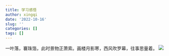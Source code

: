 ```yaml
---
title: 学习感悟
author: xingqi
date: '2022-10-16'
slug: ''
categories: []
tags: []
---
```

一叶落，褰珠箔，此时景物正萧索。画楼月影寒，西风吹罗幕，往事思量着。
<img src="https://gimg2.baidu.com/image_search/src=http%3A%2F%2Finews.gtimg.com%2Fnewsapp_bt%2F0%2F15299861791%2F1000&refer=http%3A%2F%2Finews.gtimg.com&app=2002&size=f9999,10000&q=a80&n=0&g=0n&fmt=auto?sec=1668518163&t=e75d0bc4efb51ce6d051dfd82511cdea">